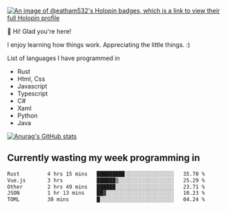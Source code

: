 [![An image of @eatham532's Holopin badges, which is a link to view their full Holopin profile](https://holopin.me/eatham532)](https://holopin.io/@eatham532)


👋 Hi! Glad you're here!

I enjoy learning how things work. Appreciating the little things. :)


List of languages I have programmed in
- Rust
- Html, Css
- Javascript
- Typescript
- C#
- Xaml
- Python
- Java

[![Anurag's GitHub stats](https://github-readme-stats.vercel.app/api?username=Eatham532&theme=dark)](https://github.com/anuraghazra/github-readme-stats)


## Currently wasting my week programming in
<!--START_SECTION:waka-->

```txt
Rust         4 hrs 15 mins   █████████░░░░░░░░░░░░░░░░   35.70 %
Vue.js       3 hrs           ██████▒░░░░░░░░░░░░░░░░░░   25.29 %
Other        2 hrs 49 mins   ██████░░░░░░░░░░░░░░░░░░░   23.71 %
JSON         1 hr 13 mins    ██▓░░░░░░░░░░░░░░░░░░░░░░   10.23 %
TOML         30 mins         █░░░░░░░░░░░░░░░░░░░░░░░░   04.24 %
```

<!--END_SECTION:waka-->
